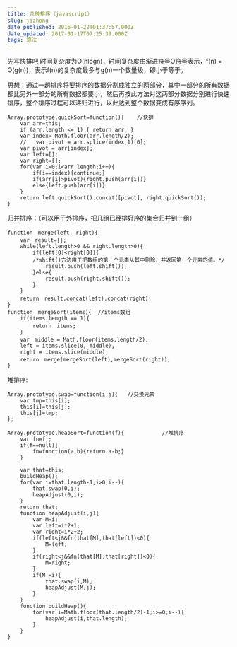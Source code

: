 ```yaml
---
title: 几种排序（javascript）
slug: jizhong
date_published: 2016-01-22T01:37:57.000Z
date_updated: 2017-01-17T07:25:39.000Z
tags: 算法
---
```


先写快排吧,时间复杂度为O(nlogn)，时间复杂度由渐进符号O符号表示，f(n) = O(g(n))，表示f(n)的复杂度最多与g(n)一个数量级，即小于等于。

思想：通过一趟排序将要排序的数据分割成独立的两部分，其中一部分的所有数据都比另外一部分的所有数据都要小，然后再按此方法对这两部分数据分别进行快速排序，整个排序过程可以递归进行，以此达到整个数据变成有序序列。

    Array.prototype.quickSort=function(){    //快排  
        var arr=this;
        if (arr.length <= 1) { return arr; }
        var index= Math.floor(arr.length/2);
        //   var pivot = arr.splice(index,1)[0];
        var pivot = arr[index];
        var left=[];
        var right=[];
        for(var i=0;i<arr.length;i++){
            if(i==index){continue;}
            if(arr[i]>pivot){right.push(arr[i])}
            else{left.push(arr[i])}
        }
        return left.quickSort().concat([pivot], right.quickSort());
    }
    

归并排序：（可以用于外排序，把几组已经排好序的集合归并到一组）

    function　merge(left, right){  
        var　result=[];
        while(left.length>0 && right.length>0){
            if(left[0]<right[0]){
            /*shift()方法用于把数组的第一个元素从其中删除，并返回第一个元素的值。*/
                result.push(left.shift());
            }else{
                result.push(right.shift());
            }
        }
        return　result.concat(left).concat(right);
    }
    function　mergeSort(items){  //items数组  
        if(items.length == 1){
            return　items;
        }
        var　middle = Math.floor(items.length/2),
        left = items.slice(0, middle),
        right = items.slice(middle);
        return　merge(mergeSort(left),mergeSort(right));
    }
    
    

堆排序:

    Array.prototype.swap=function(i,j){   //交换元素  
        var tmp=this[i];
        this[i]=this[j];
        this[j]=tmp;
    };
    
    Array.prototype.heapSort=function(f){            //堆排序  
        var fn=f;;
        if(f==null){
            fn=function(a,b){return a-b;}
        }
    
        var that=this;
        buildHeap();
        for(var i=that.length-1;i>0;i--){
            that.swap(0,i);
            heapAdjust(0,i);
        }
        return that;
        function heapAdjust(i,j){
            var M=i;
            var left=i*2+1;
            var right=i*2+2;
            if(left<j&&fn(that[M],that[left])<0){
                M=left;
            }
            if(right<j&&fn(that[M],that[right])<0){
                M=right;
            }
            if(M!=i){
                that.swap(i,M);
                heapAdjust(M,j);
            }
        }
        function buildHeap(){
            for(var i=Math.floor(that.length/2)-1;i>=0;i--){
                heapAdjust(i,that.length);
            }
        }
    }
    
